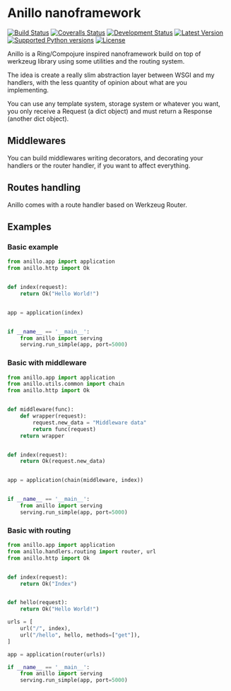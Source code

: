 # Anillo nanoframework

[![Build Status](http://img.shields.io/travis/jespino/anillo.svg?branch=master)](https://travis-ci.org/jespino/anillo)
[![Coveralls Status](http://img.shields.io/coveralls/jespino/anillo/master.svg)](https://coveralls.io/r/jespino/anillo)
[![Development Status](https://img.shields.io/pypi/status/anillo.svg)](https://pypi.python.org/pypi/anillo/)
[![Latest Version](https://img.shields.io/pypi/v/anillo.svg)](https://pypi.python.org/pypi/anillo/)
[![Supported Python versions](https://img.shields.io/pypi/pyversions/anillo.svg)](https://pypi.python.org/pypi/anillo/)
[![License](https://img.shields.io/pypi/l/anillo.svg)](https://pypi.python.org/pypi/anillo/)

Anillo is a Ring/Compojure inspired nanoframework build on top of werkzeug
library using some utilities and the routing system.

The idea is create a really slim abstraction layer between WSGI and my
handlers, with the less quantity of opinion about what are you implementing.

You can use any template system, storage system or whatever you want, you only
receive a Request (a dict object) and must return a Response (another dict
object).

## Middlewares

You can build middlewares writing decorators, and decorating your handlers or
the router handler, if you want to affect everything.

## Routes handling

Anillo comes with a route handler based on Werkzeug Router.

## Examples

### Basic example

```python
from anillo.app import application
from anillo.http import Ok


def index(request):
    return Ok("Hello World!")


app = application(index)


if __name__ == '__main__':
    from anillo import serving
    serving.run_simple(app, port=5000)
```

### Basic with middleware

```python
from anillo.app import application
from anillo.utils.common import chain
from anillo.http import Ok


def middleware(func):
    def wrapper(request):
        request.new_data = "Middleware data"
        return func(request)
    return wrapper


def index(request):
    return Ok(request.new_data)


app = application(chain(middleware, index))


if __name__ == '__main__':
    from anillo import serving
    serving.run_simple(app, port=5000)
```

### Basic with routing

```python
from anillo.app import application
from anillo.handlers.routing import router, url
from anillo.http import Ok


def index(request):
    return Ok("Index")


def hello(request):
    return Ok("Hello World!")

urls = [
    url("/", index),
    url("/hello", hello, methods=["get"]),
]

app = application(router(urls))

if __name__ == '__main__':
    from anillo import serving
    serving.run_simple(app, port=5000)
```
